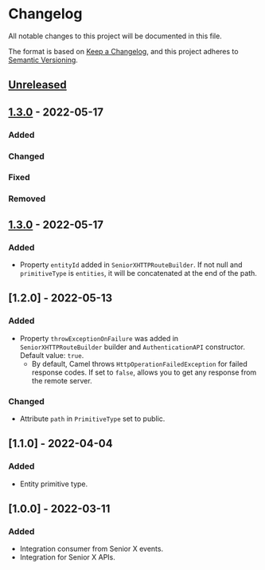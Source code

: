 # Changelog

All notable changes to this project will be documented in this file.

The format is based on [Keep a Changelog](https://keepachangelog.com/en/1.0.0/),
and this project adheres to [Semantic Versioning](https://semver.org/spec/v2.0.0.html).

## [Unreleased]

## [1.3.0] - 2022-05-17

### Added

### Changed

### Fixed

### Removed

## [1.3.0] - 2022-05-17

### Added

-   Property `entityId` added in `SeniorXHTTPRouteBuilder`. If not null and `primitiveType` is `entities`, it will be concatenated at the end of the path.

## [1.2.0] - 2022-05-13

### Added

-   Property `throwExceptionOnFailure` was added in `SeniorXHTTPRouteBuilder` builder and `AuthenticationAPI` constructor. Default value: `true`.
    -   By default, Camel throws `HttpOperationFailedException` for failed response codes. If set to `false`, allows you to get any response from the remote server.

### Changed

-   Attribute `path` in `PrimitiveType` set to public.

## [1.1.0] - 2022-04-04

### Added

-   Entity primitive type.

## [1.0.0] - 2022-03-11

### Added

-   Integration consumer from Senior X events.
-   Integration for Senior X APIs.

[Unreleased]: https://github.com/dev-senior-com-br/seniorx-http-camel-api/compare/1.3.0...HEAD

[1.3.0]: https://github.com/dev-senior-com-br/seniorx-http-camel-api/compare/1.3.0...1.3.0
